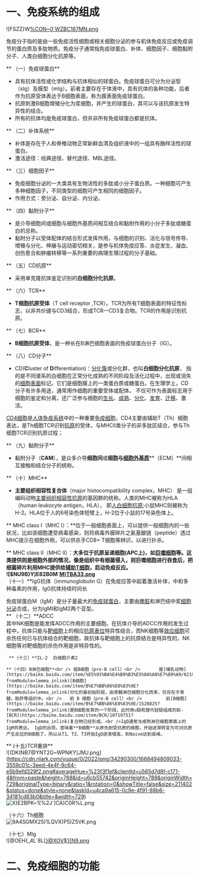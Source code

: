 <a name="Di3Ho"></a>
# 一、免疫系统的组成
![FSZZ}W[%CON~0`WZBC167MN.png](https://cdn.nlark.com/yuque/0/2022/png/34290300/1667616424200-a5e43e41-7805-4fde-8ca9-f7bc8bb0252a.png#)

免疫分子指的是由一些免疫活性细胞或相关细胞分泌的参与机体免疫反应或免疫调节的蛋白质及多肽物质。免疫分子通常指免疫球蛋白、补体、细胞因子、细胞黏附分子、人类白细胞分化抗原等。

**  （一）免疫球蛋白**

- 具有抗体活性或化学结构与抗体相似的球蛋白。免疫球蛋白可分为分泌型（sIg）及膜型（mIg）。前者主要存在于体液中，具有抗体的各种功能，后者作为抗原受体表达于B细胞表面，称为膜表面免疫球蛋白。
- 抗原刺激B细胞增殖分化为浆细胞，并产生的球蛋白，其可以与该抗原发生特异性的结合。
- 所有的抗体均是免疫球蛋白，但并非所有免疫球蛋白都是抗体。

**   （二）补体系统**

- 补体是存在于人和脊椎动物正常新鲜血清及组织液中的一组具有酶样活性的球蛋白。
- 激活途径：经典途径、替代途径、MBL途径。



**   （三）细胞因子**

- 免疫细胞分泌的一大类具有生物活性的多肽或小分子蛋白质。一种细胞可产生多种细胞因子，不同类型的细胞可产生相同的细胞因子。
- 作用方式：旁分泌、自分泌、内分泌。



**    （四）黏附分子**

- 是介导细胞间或细胞与细胞外基质间相互结合和黏附作用的小分子多肽或糖蛋白的总称。
- 黏附分子以受体配体的结合形式发挥作用，与细胞的识别、活化与信号传导、增殖与分化、伸展与运动密切相关，是参与机体免疫应答、炎症发生、凝血、创伤愈合和肿瘤转移等一系列重要的病理生理过程的分子基础。



**    （五）CD抗原**

- 采用单克隆抗体鉴定识别的**白细胞分化抗原**。

**    （六）TCR**

- **T细胞抗原受体**（T cell receptor ,TCR）。TCR为所有T细胞表面的特征性标志，以非共价键与CD3结合，形成TCR—CD3复合物。TCR的作用是识别抗原。

**    （七）BCR**

- **B细胞抗原受体**，是一种长在B淋巴细胞表面的免疫球蛋白分子（IG）。

**    （八）CD分子**

- CD(**C**luster of **D**ifferentiation)：[分化簇](https://baike.baidu.com/item/%E5%88%86%E5%8C%96%E7%B0%87/17590943?fromModule=lemma_inlink)或分化群，也叫**白细胞分化抗原**， 指的是不同谱系的白细胞在正常分化成熟的不同阶段及活化过程中，出现或消失的[细胞表面](https://baike.baidu.com/item/%E7%BB%86%E8%83%9E%E8%A1%A8%E9%9D%A2/8627495?fromModule=lemma_inlink)标记。它们是细胞膜上的一类蛋白质或糖蛋白。在生理学上，CD分子有许多用途，通常用作细胞的重要受体或配体。 不仅可作为表面标志用于细胞的鉴定和分离，还广泛参与细胞的[生长](https://baike.baidu.com/item/%E7%94%9F%E9%95%BF/9655991?fromModule=lemma_inlink)、[成熟](https://baike.baidu.com/item/%E6%88%90%E7%86%9F/80699?fromModule=lemma_inlink)、[分化](https://baike.baidu.com/item/%E5%88%86%E5%8C%96/10877462?fromModule=lemma_inlink)、[发育](https://baike.baidu.com/item/%E5%8F%91%E8%82%B2/572518?fromModule=lemma_inlink)、[迁移](https://baike.baidu.com/item/%E8%BF%81%E7%A7%BB/10735242?fromModule=lemma_inlink)、激活。

[CD4细胞](https://baike.baidu.com/item/CD4%E7%BB%86%E8%83%9E/3612192?fromModule=lemma_inlink)是[人体免疫系统](https://baike.baidu.com/item/%E4%BA%BA%E4%BD%93%E5%85%8D%E7%96%AB%E7%B3%BB%E7%BB%9F/11047681?fromModule=lemma_inlink)中的一种重要[免疫细胞](https://baike.baidu.com/item/%E5%85%8D%E7%96%AB%E7%BB%86%E8%83%9E/2112254?fromModule=lemma_inlink)，CD4主要由辅助T（Th）细胞表达，是Th细胞TCR识别[抗原](https://baike.baidu.com/item/%E6%8A%97%E5%8E%9F/397174?fromModule=lemma_inlink)的受体，与MHCⅡ类分子的非多肽区结合，参与Th细胞TCR识别抗原过程；

**    （九）黏附分子**

- 黏附分子（**CAM**），是众多介导**细胞间**或**细胞与**[**细胞外基质**](https://baike.baidu.com/item/%E7%BB%86%E8%83%9E%E5%A4%96%E5%9F%BA%E8%B4%A8/4285784?fromModule=lemma_inlink)**（ECM）**间相互接触和结合分子的统称。

**    （十）MHC**

- **主要组织相容性复合体**（major histocompatibility complex，MHC） 是一组编码动物[主要组织相容性抗原](https://baike.baidu.com/item/%E4%B8%BB%E8%A6%81%E7%BB%84%E7%BB%87%E7%9B%B8%E5%AE%B9%E6%80%A7%E6%8A%97%E5%8E%9F/5512045?fromModule=lemma_inlink)的基因群的统称。人类的MHC被称为HLA（human leukocyte antigen，HLA）， 即[人白细胞抗原](https://baike.baidu.com/item/%E4%BA%BA%E7%99%BD%E7%BB%86%E8%83%9E%E6%8A%97%E5%8E%9F/3449804?fromModule=lemma_inlink);小鼠MHC则被称为H-2。HLA位于人的6号染色体短臂上，H-2位于小鼠的17号染色体上。

**       MHC class I（MHC I）：**位于一般细胞表面上，可以提供一般细胞内的一些状况，比如该细胞遭受病毒感染，则将病毒外膜碎片之氨基酸链（peptide）透过MHC提示在细胞外侧，可以供杀手CD8+ T细胞等辨识，以进行扑杀。

**       MHC class Ⅱ（MHC Ⅱ）：**大多位于抗原呈递细胞(APC上)，如[巨噬细胞](https://baike.baidu.com/item/%E5%B7%A8%E5%99%AC%E7%BB%86%E8%83%9E/245209?fromModule=lemma_inlink)等。这类提供则是细胞外部的情况，像是组织中有细菌侵入，则巨噬细胞进行吞食后，把细菌碎片利用MHC提供给[辅助T细胞](https://baike.baidu.com/item/%E8%BE%85%E5%8A%A9T%E7%BB%86%E8%83%9E?fromModule=lemma_inlink)，启动免疫反应。<br />![$NU9B}Y)E82B0M`[M)TBA33.png](https://cdn.nlark.com/yuque/0/2022/png/34290300/1668475425627-958d68d3-6e4f-4a74-a22b-35cdea5e40dd.png#averageHue=%23c6c7c1&clientId=u565d7d8f-c171-4&from=paste&height=737&id=ud18b4b83&originHeight=737&originWidth=658&originalType=binary&ratio=1&rotation=0&showTitle=false&size=519809&status=done&style=none&taskId=u391abea8-a55f-44e7-bed7-4225a9fdef4&title=&width=658)<br />**     （十一）**IgG抗体（immunoglobulin G）在免疫应答中起着激活补体，中和多种毒素的作用，IgG抗体持续时间长

免疫球蛋白M（IgM）是分子量最大的[免疫球蛋白](https://baike.baidu.com/item/%E5%85%8D%E7%96%AB%E7%90%83%E8%9B%8B%E7%99%BD/4801401?fromModule=lemma_inlink)，主要由[脾脏](https://baike.baidu.com/item/%E8%84%BE%E8%84%8F/1648908?fromModule=lemma_inlink)和淋巴结中浆[细胞分泌](https://baike.baidu.com/item/%E7%BB%86%E8%83%9E%E5%88%86%E6%B3%8C/7864444?fromModule=lemma_inlink)合成，分为IgMl和IgM2两个亚型。<br />**     （十二）**ADCC<br />         其中NK细胞是能发挥ADCC作用的主要细胞。在抗体介导的ADCC作用的发生过程中，抗体只能与[靶细胞](https://baike.baidu.com/item/%E9%9D%B6%E7%BB%86%E8%83%9E?fromModule=lemma_inlink)上的相应[抗原表位](https://baike.baidu.com/item/%E6%8A%97%E5%8E%9F%E8%A1%A8%E4%BD%8D?fromModule=lemma_inlink)特异性结合，而NK细胞等[效应细胞](https://baike.baidu.com/item/%E6%95%88%E5%BA%94%E7%BB%86%E8%83%9E/5547987?fromModule=lemma_inlink)可杀伤任何已与抗体结合的靶细胞，故抗体与靶细胞上的抗原结合是特异性的，NK细胞等对靶细胞的杀伤作用是非特异性的。

     **（十三）**IL-2  白细胞介素2

    **（十四）B淋巴细胞**<br /> 祖B细胞（pro-B cell）<br />       是[哺乳动物](https://baike.baidu.com/item/%E5%93%BA%E4%B9%B3%E5%8A%A8%E7%89%A9/62197?fromModule=lemma_inlink)[B细胞](https://baike.baidu.com/item/B%E7%BB%86%E8%83%9E?fromModule=lemma_inlink)分化的最初始阶段，由骨髓淋巴细胞分化而来，仅存在于骨髓，胎肝等组织中。<br />   前 B 细胞（pre-B cell）<br />         前[B细胞](https://baike.baidu.com/item/B%E7%BB%86%E8%83%9E/1528825?fromModule=lemma_inlink)是B细胞发育的一个阶段，此时用u链和替代轻链组成的前-[BCR](https://baike.baidu.com/item/BCR/10719751?fromModule=lemma_inlink)复合物已经形成。<br />IgD通常与成熟淋巴细胞表面上的IgM共表达。 IgD的出现，意味着**B细胞**从原先耐受抗原的细胞，开始逐渐转变为可对抗原产生反应的B细胞了，所以从T1、T2、T3开始IgD逐渐增高，到Naive达到高峰。

**      (十五)TCR重排**<br />![(DK(NB7@YNT2G~WPNKY]JMJ.png](https://cdn.nlark.com/yuque/0/2022/png/34290300/1668494809033-3559c01c-3eed-4e4f-9c64-e5b9efd329f2.png#averageHue=%23f3f1ef&clientId=u565d7d8f-c171-4&from=paste&height=788&id=u6cb55742&originHeight=788&originWidth=729&originalType=binary&ratio=1&rotation=0&showTitle=false&size=211402&status=done&style=none&taskId=u4ca9a615-0c9e-4f91-88b6-34181cd83b0&title=&width=729)<br />![X)E2BPK~1[%2J`]CA)C0R%L.png](https://cdn.nlark.com/yuque/0/2022/png/34290300/1668494829534-9e7f5d25-53b0-49de-a344-1e607fcd58fb.png#averageHue=%23f4f1ee&clientId=u565d7d8f-c171-4&from=paste&height=297&id=u369555f6&originHeight=297&originWidth=675&originalType=binary&ratio=1&rotation=0&showTitle=false&size=47242&status=done&style=none&taskId=u6121627e-068f-4ef5-ae66-11d81acbfc6&title=&width=675)

（十六）Th细胞<br />![9A4SGMX25)1LQVX)P5)Z5VK.png](https://cdn.nlark.com/yuque/0/2022/png/34290300/1668495464648-36d40cfb-c2ca-4235-a239-52f8741c78d4.png#averageHue=%23eeeae5&clientId=u4d44c86b-74c9-4&from=paste&height=85&id=u4aef130c&originHeight=85&originWidth=739&originalType=binary&ratio=1&rotation=0&showTitle=false&size=17335&status=done&style=none&taskId=uf0753ef8-43cf-4538-8ba7-f75e8972804&title=&width=739)

（十七）Mlg<br />![@OEH{_4L`8L[[}@XOV$1{N9.png](https://cdn.nlark.com/yuque/0/2022/png/34290300/1668496126823-e95afca5-13ed-45fc-8280-b10614f626ee.png#averageHue=%23f9f7f5&clientId=u4d44c86b-74c9-4&from=paste&height=285&id=u1e758bdc&originHeight=285&originWidth=737&originalType=binary&ratio=1&rotation=0&showTitle=false&size=27190&status=done&style=none&taskId=u1cda420d-5810-4312-b301-3be286d31a7&title=&width=737)
<a name="OAK1s"></a>
# 二、免疫细胞的功能

